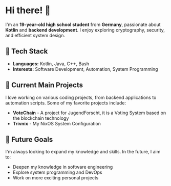 # Hi there! 👋

I'm an **19-year-old high school student** from **Germany**, passionate about **Kotlin** and **backend development**. I enjoy exploring cryptography, security, and efficient system design.

## 🔧 Tech Stack  
- **Languages:** Kotlin, Java, C++, Bash  
- **Interests:** Software Development, Automation, System Programming

## 📌 Current Main Projects  
I love working on various coding projects, from backend applications to automation scripts. Some of my favorite projects include:
- **VoteChain** - A project for JugendForscht, it is a Voting System based on the blockchain technology
- **Trivnix** - My NixOS System Configuration

## 🎯 Future Goals  
I'm always looking to expand my knowledge and skills. In the future, I aim to:
- Deepen my knowledge in software engineering
- Explore system programming and DevOps
- Work on more exciting personal projects
